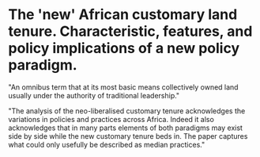 # The 'new' African customary land tenure. Characteristic, features, and policy implications of a new policy paradigm.

"An omnibus term that at its most basic means collectively owned land usually under the authority of traditional leadership."

"The analysis of the neo-liberalised customary tenure acknowledges the variations in policies and practices across Africa. Indeed it also acknowledges that in many parts elements of both paradigms may exist side by side while the new customary tenure beds in. The paper captures what could only usefully be described as median practices."

